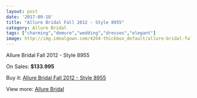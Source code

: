 ```yaml
---
layout: post
date: '2017-09-18'
title: "Allure Bridal Fall 2012 - Style 8955"
category: Allure Bridal
tags: ["charming","demure","wedding","dresses","elegant"]
image: http://img.idealgown.com/4264-thickbox_default/allure-bridal-fall-2012-style-8955.jpg
---
```

Allure Bridal Fall 2012 - Style 8955

On Sales: **$133.995**
<a href="https://www.idealgown.com/en/allure-bridal/1939-allure-bridal-fall-2012-style-8955.html"><amp-img layout="responsive" width="600" height="600" src="//img.idealgown.com/4264-thickbox_default/allure-bridal-fall-2012-style-8955.jpg" alt="Allure Bridal Fall 2012 - Style 8955 0" /></a>
<a href="https://www.idealgown.com/en/allure-bridal/1939-allure-bridal-fall-2012-style-8955.html"><amp-img layout="responsive" width="600" height="600" src="//img.idealgown.com/4266-thickbox_default/allure-bridal-fall-2012-style-8955.jpg" alt="Allure Bridal Fall 2012 - Style 8955 1" /></a>
<a href="https://www.idealgown.com/en/allure-bridal/1939-allure-bridal-fall-2012-style-8955.html"><amp-img layout="responsive" width="600" height="600" src="//img.idealgown.com/4265-thickbox_default/allure-bridal-fall-2012-style-8955.jpg" alt="Allure Bridal Fall 2012 - Style 8955 2" /></a>

Buy it: [Allure Bridal Fall 2012 - Style 8955](https://www.idealgown.com/en/allure-bridal/1939-allure-bridal-fall-2012-style-8955.html "Allure Bridal Fall 2012 - Style 8955")

View more: [Allure Bridal](https://www.idealgown.com/en/29-allure-bridal "Allure Bridal")